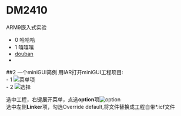 # DM2410
ARM9嵌入式实验


- 0 哈哈哈    
- 1 嘻嘻嘻 
- [douban](wwww.douban.com)
- 


##2 一个miniGUI简例
用IAR打开miniGUI工程项目:     
          - 1 ![菜单项](http://img3.douban.com/view/photo/large/public/p2239691074.jpg)   
          - 2 ![选择](http://img5.douban.com/view/photo/large/public/p2239691076.jpg)     
          
          
选中工程，右键展开菜单，点选**option**项![option](http://img5.douban.com/view/photo/large/public/p2239694336.jpg)   
选中左侧**Linker**项，勾选Override default,将文件替换成工程自带*.icf文件
